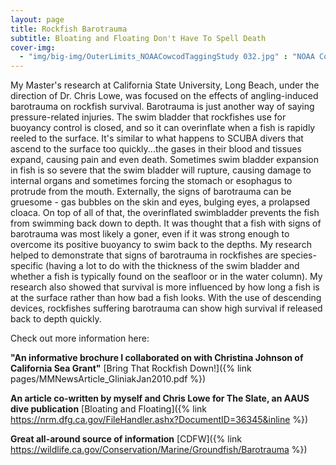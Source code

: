 ```yaml
---
layout: page
title: Rockfish Barotrauma
subtitle: Bloating and Floating Don't Have To Spell Death
cover-img: 
  - "img/big-img/OuterLimits_NOAACowcodTaggingStudy 032.jpg" : "NOAA Cowcod Tagging Trip"
---
```

My Master's research at California State University, Long Beach, under the direction of Dr. Chris Lowe, was focused on the effects of angling-induced barotrauma on rockfish survival. Barotrauma is just another way of saying pressure-related injuries. The swim bladder that rockfishes use for buoyancy control is closed, and so it can overinflate when a fish is rapidly reeled to the surface. It's similar to what happens to SCUBA divers that ascend to the surface too quickly...the gases in their blood and tissues expand, causing pain and even death. Sometimes swim bladder expansion in fish is so severe that the swim bladder will rupture, causing damage to internal organs and sometimes forcing the stomach or esophagus to protrude from the mouth. Externally, the signs of barotrauma can be gruesome - gas bubbles on the skin and eyes, bulging eyes, a prolapsed cloaca. On top of all of that, the overinflated swimbladder prevents the fish from swimming back down to depth. It was thought that a fish with signs of barotrauma was most likely a goner, even if it was strong enough to overcome its positive buoyancy to swim back to the depths. My research helped to demonstrate that signs of barotrauma in rockfishes are species-specific (having a lot to do with the thickness of the swim bladder and whether a fish is typically found on the seafloor or in the water column). My research also showed that survival is more influenced by how long a fish is at the surface rather than how bad a fish looks. With the use of descending devices, rockfishes suffering barotrauma can show high survival if released back to depth quickly.    

Check out more information here:

**"An informative brochure I collaborated on with Christina Johnson of California Sea Grant"** [Bring That Rockfish Down!]({% link pages/MMNewsArticle_GliniakJan2010.pdf %}) 

**An article co-written by myself and Chris Lowe for The Slate, an AAUS dive publication** [Bloating and Floating]({% link https://nrm.dfg.ca.gov/FileHandler.ashx?DocumentID=36345&inline %}) 

**Great all-around source of information** [CDFW]({% link https://wildlife.ca.gov/Conservation/Marine/Groundfish/Barotrauma %})
